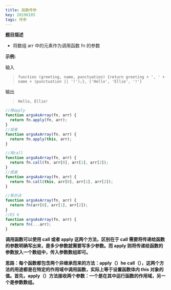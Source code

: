```yaml
---
title: 函数传参
key: 20190105
tags: 传参
---
```


<!--more-->

**题目描述**

- 将数组 arr 中的元素作为调用函数 fn 的参数

**示例:**

输入

> `function (greeting, name, punctuation) {return greeting + ', ' + name + (punctuation || '!');}, ['Hello', 'Ellie', '!']`

输出

> `Hello, Ellie!`

```javascript
//用apply
function argsAsArray(fn, arr) {
  return fn.apply(fn, arr);
}
//或者
function argsAsArray(fn, arr) {
  return fn.apply(this, arr);
}
```

```javascript
//用call
function argsAsArray(fn, arr) {
  return fn.call(fn, arr[0], arr[1], arr[2]);
}
//或者
function argsAsArray(fn, arr) {
  return fn.call(this, arr[0], arr[1], arr[2]);
}
```

```javascript
//笨办法
function argsAsArray(fn, arr) {
  return fn(arr[0], arr[1], arr[2]);
}
//ES 6
function argsAsArray(fn, arr) {
  return fn(...arr);
}
```

__调用函数可以使用 call 或者 apply 这两个方法，区别在于 call 需要将传递给函数的参数明确写出来，是多少参数就需要写多少参数。而 apply 则将传递给函数的参数放入一个数组中，传入参数数组即可。__

__思路：每个函数都包含两个非继承而来的方法：apply（）he call（），这两个方法的用途都是在特定的作用域中调用函数，实际上等于设置函数体内 this 对象的值。首先，apply（）方法接收两个参数：一个是在其中运行函数的作用域，另一个是参数数组。__
